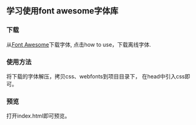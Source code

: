 ## 学习使用font awesome字体库

### 下载

从[Font Awesome](https://fontawesome.com/icons?d=gallery&s=brands)下载字体,
点击how to use，下载离线字体.

### 使用方法

将下载的字体解压，拷贝css、webfonts到项目目录下，
在head中引入css即可。

### 预览

打开index.html即可预览。